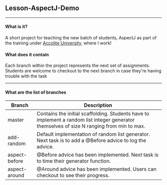 ## Lesson-AspectJ-Demo ##
---


#### What is it? ####
A short project for teaching the new batch of students, AspectJ as part of the training under [Accolite University](http://accolite.com/career.html#AccoliteUniversity), where I work!

#### What does it contain ####
Each branch within the project represents the next set of assignments. Students are welcome to checkout to the next branch in case they're having trouble with the task

---

#### What are the list of branches ####
Branch | Description
------------ | -------------
master | Contains the initial scaffolding. Students have to implement a random list integer generator themselves of size N ranging from min to max.
add-random | Default implementation of random list generator. Next task is to add a @Before advice to log the advice.
aspect-before | @Before advice has been implemented. Next task is to time their generator function.
aspect-around | @Around advice has been implemented. Users can checkout to see their progress.




